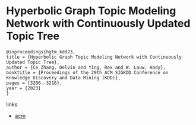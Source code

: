 # Hyperbolic Graph Topic Modeling Network with Continuously Updated Topic Tree

```
@inproceedings{hgtm_kdd23,
title = {Hyperbolic Graph Topic Modeling Network with Continuously Updated Topic Tree},
author = {Ce Zhang, Delvin and Ying, Rex and W. Lauw, Hady},
booktitle = {Proceedings of the 29th ACM SIGKDD Conference on Knowledge Discovery and Data Mining (KDD)},
pages = {3206--3216},
year = {2023}
}
```

links
- [acm](https://dl.acm.org/doi/10.1145/3580305.3599384)
